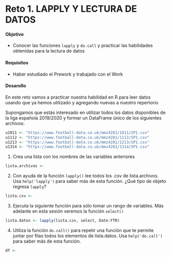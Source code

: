# Reto 1. LAPPLY Y LECTURA DE DATOS

#### Objetivo

- Conocer las funciones `lapply` y `do.call` y practicar las habilidades obtenidas para la lectura de datos

#### Requisitos

- Haber estudiado el Prework y trabajado con el Work

#### Desarollo
En este reto vamos a practicar nuestra habilidad en R para leer datos usando 
que ya hemos utilizado y agregando nuevas a nuestro repertorio

Supongamos que estás interesado en utilizar todos los datos disponibles de la 
liga española 2019/2020 y formar un DataFrame único de los siguientes archivos:

```R
u1011 <- "https://www.football-data.co.uk/mmz4281/1011/SP1.csv"
u1112 <- "https://www.football-data.co.uk/mmz4281/1112/SP1.csv"
u1213 <- "https://www.football-data.co.uk/mmz4281/1213/SP1.csv"
u1314 <- "https://www.football-data.co.uk/mmz4281/1314/SP1.csv"
```

1. Crea una lista con los nombres de las variables anteriores
```R
lista.archivos <- 
```

2. Con ayuda de la función `lapply()` lee todos los .csv de lista.archivos. Usa 
`help('lapply')` para saber más de esta función. ¿Qué tipo de objeto regresa `lapply`?
```R
lista.csv <- 
```

3. Ejecuta la siguiente función para sólo tomar un rango de variables. 
Más adelante en esta sesión veremos la función `select()`
```R
lista.datos <- lapply(lista.csv, select, Date:FTR)
```

4. Utiliza la función `do.call()` para repetir una función que te permite juntar 
por filas todos los elementos de lista.datos. Usa `help('do.call')` para saber más 
de esta función.
```R
df <- 
```
